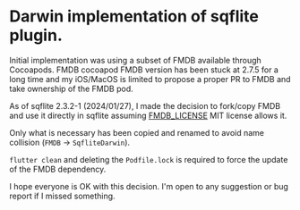 # Darwin implementation of sqflite plugin.

Initial implementation was using a subset of FMDB available through Cocoapods. FMDB
cocoapod FMDB version has been stuck at 2.7.5 for a long time and my iOS/MacOS is limited
to propose a proper PR to FMDB and take ownership of the FMDB pod.

As of sqflite 2.3.2-1 (2024/01/27), I made the decision to fork/copy FMDB and use it directly in sqflite assuming [FMDB_LICENSE](FMDB_LICENSE.txt)
MIT license allows it.

Only what is necessary has been copied and renamed to avoid name collision (`FMDB` -> `SqfliteDarwin`).

`flutter clean` and deleting the `Podfile.lock` is required to force the update of the FMDB dependency.

I hope everyone is OK with this decision. I'm open to any suggestion or bug report if I missed something.